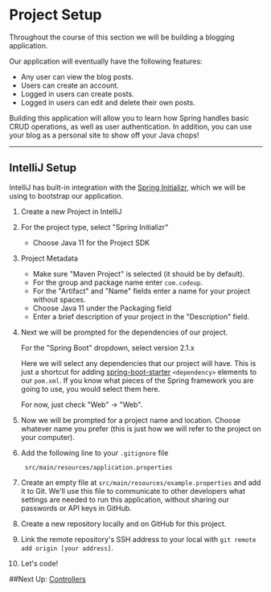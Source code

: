 # Project Setup

Throughout the course of this section we will be building a blogging
application.

Our application will eventually have the following features:

- Any user can view the blog posts.
- Users can create an account.
- Logged in users can create posts.
- Logged in users can edit and delete their own posts.

Building this application will allow you to learn how Spring handles basic CRUD
operations, as well as user authentication. In addition, you can use your blog
as a personal site to show off your Java chops!

---
## IntelliJ Setup

IntelliJ has built-in integration with the [Spring Initializr][1], which we will
be using to bootstrap our application.

[1]: http://start.spring.io/

1. Create a new Project in IntelliJ

1. For the project type, select "Spring Initializr"

    - Choose Java 11 for the Project SDK

1. Project Metadata

    - Make sure "Maven Project" is selected (it should be by default).
    - For the group and package name enter `com.codeup`.
    - For the "Artifact" and "Name" fields enter a name for your project without
      spaces.
    - Choose Java 11 under the Packaging field
    - Enter a brief description of your project in the "Description" field.

1. Next we will be prompted for the dependencies of our project.

   For the "Spring Boot" dropdown, select version 2.1.x

   Here we will select any dependencies that our project will have. This is
   just a shortcut for adding
   [spring-boot-starter](https://github.com/spring-projects/spring-boot/tree/master/spring-boot-project/spring-boot-starters#starters)
   `<dependency>` elements to our `pom.xml`. If you know what pieces of the
   Spring framework you are going to use, you would select them here.

   For now, just check "Web" -> "Web".

1. Now we will be prompted for a project name and location. Choose whatever name
   you prefer (this is just how we will refer to the project on your computer).

1. Add the following line to your `.gitignore` file

        src/main/resources/application.properties

1. Create an empty file at `src/main/resources/example.properties` and add it
   to Git. We'll use this file to communicate to other developers what settings
   are needed to run this application, without sharing our passwords or
   API keys in GitHub.

1. Create a new repository locally and on GitHub for this project.

1. Link the remote repository's SSH address to your local with `git remote add origin [your address]`.

1. Let's code!

##Next Up: [Controllers](3-controllers.md)

